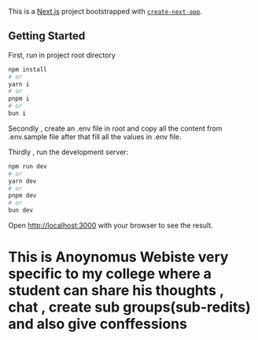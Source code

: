 This is a [Next.js](https://nextjs.org/) project bootstrapped with [`create-next-app`](https://github.com/vercel/next.js/tree/canary/packages/create-next-app).

## Getting Started

First, run in project root directory

```bash
npm install
# or
yarn i
# or
pnpm i
# or
bun i
```

Secondly , create an .env file in root and copy all the content from .env.sample file
after that fill all the values in .env file.

Thirdly , run the development server:

```bash
npm run dev
# or
yarn dev
# or
pnpm dev
# or
bun dev
```

Open [http://localhost:3000](http://localhost:3000) with your browser to see the result.

# This is Anoynomus Webiste very specific to my college where a student can share his thoughts , chat , create sub groups(sub-redits) and also give conffessions
